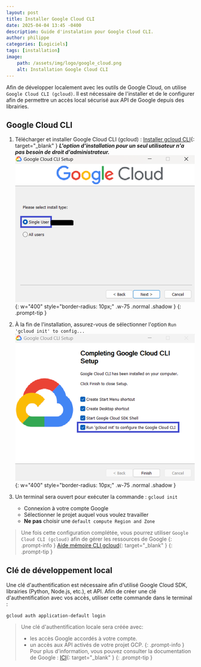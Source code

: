 ```yaml
---
layout: post
title: Installer Google Cloud CLI
date: 2025-04-04 13:45 -0400
description: Guide d'instalation pour Google Cloud CLI.
author: philippe
categories: [Logiciels]
tags: [installation]
image: 
    path: /assets/img/logo/google_cloud.png
    alt: Installation Google Cloud CLI
---
```


Afin de développer localement avec les outils de Google Cloud, on utilise `Google Cloud CLI (gcloud)`. Il est nécessaire de l'installer et de le configurer afin de permettre un accès local sécurisé aux API de Google depuis des librairies.

## Google Cloud CLI

1. Télécharger et installer Google Cloud CLI (gcloud) : [Installer gcloud CLI](https://cloud.google.com/sdk/docs/install?hl=fr){: target="_blank" }
    ***L'option d'installation pour un seul utilisateur n'a pas besoin de droit d'administrateur.***  
    ![installation 1](/assets/img/installation/gcloud/installation_1.png){: w="400" style="border-radius: 10px;" .w-75 .normal .shadow }
{: .prompt-tip }

1. À la fin de l'installation, assurez-vous de sélectionner l'option `Run 'gcloud init' to config...`
    ![installation 2](/assets/img/installation/gcloud/installation_2.png){: w="400" style="border-radius: 10px;" .w-75 .normal .shadow }

1. Un terminal sera ouvert pour exécuter la commande : `gcloud init`
    - Connexion à votre compte Google
    - Sélectionner le projet auquel vous voulez travailler
    - **Ne pas** choisir une `default compute Region and Zone`

> Une fois cette configuration complétée, vous pourrez utiliser `Google Cloud CLI (gcloud)` afin de gérer les ressources de Google
{: .prompt-info }
> [Aide mémoire CLI gcloud](https://cloud.google.com/sdk/docs/cheatsheet?hl=fr){: target="_blank" }
{: .prompt-tip }

## Clé de développement local

Une clé d'authentification est nécessaire afin d'utilisé Google Cloud SDK, librairies (Python, Node.js, etc.), et API. Afin de créer une clé d'authentification avec vos accès, utiliser cette commande dans le terminal :

```shell
gcloud auth application-default login
```

> Une clé d'authentification locale sera créée avec:
>
> - les accès Google accordés à votre compte.
> - un accès aux API activés de votre projet GCP.
{: .prompt-info }
> Pour plus d'information, vous pouvez consulter la documentation de Google : [ICI](https://cloud.google.com/docs/authentication/provide-credentials-adc?hl=fr#how-to){: target="_blank" }
{: .prompt-tip }
